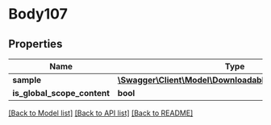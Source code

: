 # Body107

## Properties
Name | Type | Description | Notes
------------ | ------------- | ------------- | -------------
**sample** | [**\Swagger\Client\Model\DownloadableDataSampleInterface**](DownloadableDataSampleInterface.md) |  | 
**is_global_scope_content** | **bool** |  | [optional] 

[[Back to Model list]](../README.md#documentation-for-models) [[Back to API list]](../README.md#documentation-for-api-endpoints) [[Back to README]](../README.md)


